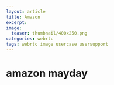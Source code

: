 ```yaml
---
layout: article
title: Amazon
excerpt: 
image:
  teaser: thumbnail/400x250.png
categories: webrtc
tags: webrtc image usercase usersupport
---
```



# amazon mayday